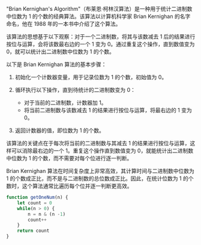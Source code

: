 "Brian Kernighan's Algorithm"（布莱恩·柯林汉算法）是一种用于统计二进制数中位数为 1 的个数的经典算法。该算法以计算机科学家 Brian Kernighan 的名字命名，他在 1988 年的一本书中介绍了这个算法。

该算法的思想基于以下观察：对于一个二进制数，将其与该数减去 1 后的结果进行按位与运算，会将该数最右边的一个 1 变为 0。通过重复这个操作，直到数值变为 0，就可以统计出二进制数中位数为 1 的个数。

以下是 Brian Kernighan 算法的基本步骤：

1. 初始化一个计数器变量，用于记录位数为 1 的个数，初始值为 0。
2. 循环执行以下操作，直到待统计的二进制数变为 0：
   - 对于当前的二进制数，计数器加 1。
   - 将当前二进制数与该数减去 1 的结果进行按位与运算，将最右边的 1 变为 0。

3. 返回计数器的值，即位数为 1 的个数。

该算法的关键点在于每次将当前的二进制数与其减去 1 的结果进行按位与运算，这样可以消除最右边的一个 1。重复这个操作直到数值变为 0，就能统计出二进制数中位数为 1 的个数，而不需要对每个位进行逐一判断。

Brian Kernighan 算法在时间复杂度上非常高效，其计算时间与二进制数中位数为 1 的个数成正比，而不是与二进制数的总位数成正比。因此，在统计位数为 1 的个数时，这个算法通常比遍历每个位并逐一判断更高效。

```js
function getOneNum(n) {
    let count = 0
    while(n > 0) {
        n = n & (n -1)
        count++
    }
    return count
}
```